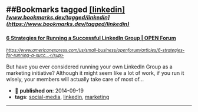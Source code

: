 ##Bookmarks tagged [[linkedin]](https://www.bookmarks.dev?q=[linkedin])
_<sup><sup>[www.bookmarks.dev/tagged/linkedin](https://www.bookmarks.dev/tagged/linkedin)</sup></sup>_
---
#### [6 Strategies for Running a Successful LinkedIn Group | OPEN Forum](https://www.americanexpress.com/us/small-business/openforum/articles/6-strategies-for-running-a-successful-linkedin-group/)
_<sup>https://www.americanexpress.com/us/small-business/openforum/articles/6-strategies-for-running-a-succ...</sup>_

But have you ever considered running your own LinkedIn Group as a marketing initiative? Although it might seem like a lot of work, if you run it wisely, your members will actually take care of most of...
* :calendar: **published on**: 2014-09-19
* **tags**: [social-media](../tagged/social-media.md), [linkedin](../tagged/linkedin.md), [marketing](../tagged/marketing.md)
---
